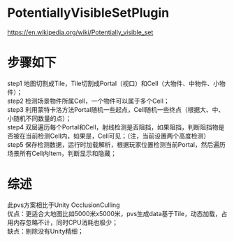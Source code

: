 # PotentiallyVisibleSetPlugin
https://en.wikipedia.org/wiki/Potentially_visible_set

# 步骤如下
step1 地图切割成Tile，Tile切割成Portal（视口）和Cell（大物件、中物件、小物件）；<br>
step2 检测场景物件所属Cell，一个物件可以属于多个Cell；<br>
step3 利用蒙特卡洛方法Portal随机一些起点，Cell随机一些终点（根据大、中、小随机不同数量的点）；<br>
step4 双层遍历每个Portal和Cell，射线检测是否阻挡，如果阻挡，判断阻挡物是否被在当前检测Cell内，如果是，Cell可见；（注，当前设置两个高度检测）<br>
step5 保存检测数据，运行时加载解析，根据玩家位置检测当前Portal，然后遍历场景所有Cell内Item，判断显示和隐藏；<br>

# 综述
此pvs方案相比于Unity OcclusionCulling <br>
优点：更适合大地图比如5000米x5000米，pvs生成data基于Tile，动态加载，占用内存忽略不计，同时CPU消耗也极少；<br>
缺点：剔除没有Unity精细；<br>
